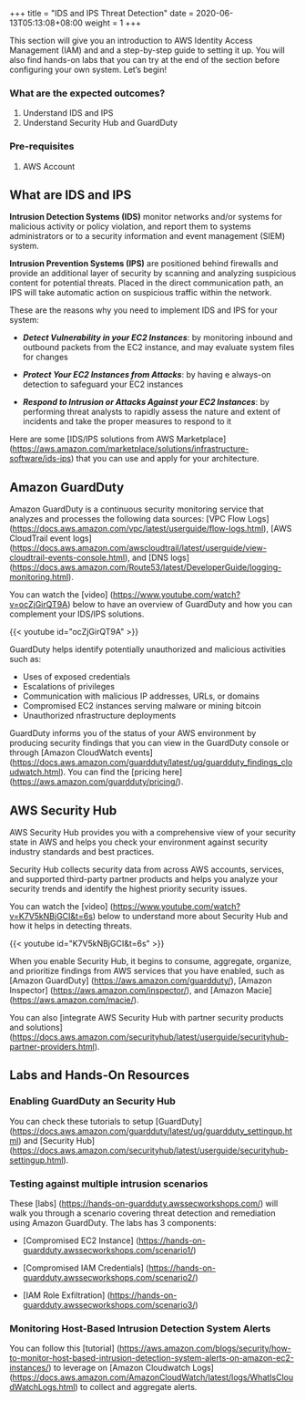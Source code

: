 +++
title = "IDS and IPS Threat Detection"
date =  2020-06-13T05:13:08+08:00
weight = 1
+++

This section will give you an introduction to AWS Identity Access Management (IAM) and and a step-by-step guide to setting it up. You will also find hands-on labs that you can try at the end of the section before configuring your own system. Let’s begin!

### What are the expected outcomes?

1. Understand IDS and IPS
2. Understand Security Hub and GuardDuty

### Pre-requisites

1. AWS Account

## What are IDS and IPS

**Intrusion Detection Systems (IDS)** monitor networks and/or systems for malicious activity or policy violation, and report them to systems administrators or to a security information and event management (SIEM) system. 

**Intrusion Prevention Systems (IPS)** are positioned
behind firewalls and provide an additional layer of security by scanning and analyzing suspicious content for potential threats. Placed in the direct communication path, an IPS will take automatic action on suspicious traffic within the network.

These are the reasons why you need to implement IDS and IPS for your system:

* ***Detect Vulnerability in your EC2 Instances***: by monitoring inbound and outbound packets from the EC2 instance, and may evaluate system files for changes

* ***Protect Your EC2 Instances from Attacks***: by having e always-on detection to safeguard your EC2 instances

* ***Respond to Intrusion or Attacks Against your EC2 Instances***: by performing  threat analysts to rapidly assess the nature and extent of incidents and take the
proper measures to respond to it

Here are some [IDS/IPS solutions from AWS Marketplace] (https://aws.amazon.com/marketplace/solutions/infrastructure-software/ids-ips) that you can use and apply for your architecture.

## Amazon GuardDuty

Amazon GuardDuty is a continuous security monitoring service that analyzes and processes the following data sources: [VPC Flow Logs] (https://docs.aws.amazon.com/vpc/latest/userguide/flow-logs.html), [AWS CloudTrail event logs] (https://docs.aws.amazon.com/awscloudtrail/latest/userguide/view-cloudtrail-events-console.html), and [DNS logs] (https://docs.aws.amazon.com/Route53/latest/DeveloperGuide/logging-monitoring.html).

You can watch the [video] (https://www.youtube.com/watch?v=ocZjGirQT9A) below to have an overview of GuardDuty and how you can complement your IDS/IPS solutions.

{{< youtube id="ocZjGirQT9A" >}}

GuardDuty helps identify potentially unauthorized and malicious activities such as:
- Uses of exposed credentials
- Escalations of privileges
- Communication with malicious IP addresses, URLs, or domains
- Compromised EC2 instances serving malware or mining bitcoin
- Unauthorized nfrastructure deployments

GuardDuty informs you of the status of your AWS environment by producing security findings that you can view in the GuardDuty console or through [Amazon CloudWatch events] (https://docs.aws.amazon.com/guardduty/latest/ug/guardduty_findings_cloudwatch.html). You can find the [pricing here] (https://aws.amazon.com/guardduty/pricing/).

## AWS Security Hub

AWS Security Hub provides you with a comprehensive view of your security state in AWS and helps you check your environment against security industry standards and best practices.

Security Hub collects security data from across AWS accounts, services, and supported third-party partner products and helps you analyze your security trends and identify the highest priority security issues.

You can watch the [video] (https://www.youtube.com/watch?v=K7V5kNBjGCI&t=6s) below to understand more about Security Hub and how it helps in detecting threats.

{{< youtube id="K7V5kNBjGCI&t=6s" >}}

When you enable Security Hub, it begins to consume, aggregate, organize, and prioritize findings from AWS services that you have enabled, such as [Amazon GuardDuty] (https://aws.amazon.com/guardduty/), [Amazon Inspector] (https://aws.amazon.com/inspector/), and [Amazon Macie] (https://aws.amazon.com/macie/). 

You can also [integrate AWS Security Hub with partner security products and solutions] (https://docs.aws.amazon.com/securityhub/latest/userguide/securityhub-partner-providers.html). 

## Labs and Hands-On Resources

### Enabling GuardDuty an Security Hub

You can check these tutorials  to setup [GuardDuty] (https://docs.aws.amazon.com/guardduty/latest/ug/guardduty_settingup.html) and [Security Hub] (https://docs.aws.amazon.com/securityhub/latest/userguide/securityhub-settingup.html).

### Testing against multiple intrusion scenarios

These [labs] (https://hands-on-guardduty.awssecworkshops.com/) will walk you through a scenario covering threat detection and remediation using Amazon GuardDuty. The labs has 3 components:

* [Compromised EC2 Instance] (https://hands-on-guardduty.awssecworkshops.com/scenario1/)

* [Compromised IAM Credentials] (https://hands-on-guardduty.awssecworkshops.com/scenario2/)

* [IAM Role Exfiltration] (https://hands-on-guardduty.awssecworkshops.com/scenario3/)

### Monitoring Host-Based Intrusion Detection System Alerts

You can follow this [tutorial] (https://aws.amazon.com/blogs/security/how-to-monitor-host-based-intrusion-detection-system-alerts-on-amazon-ec2-instances/) to leverage on [Amazon Cloudwatch Logs] (https://docs.aws.amazon.com/AmazonCloudWatch/latest/logs/WhatIsCloudWatchLogs.html) to collect and aggregate alerts.